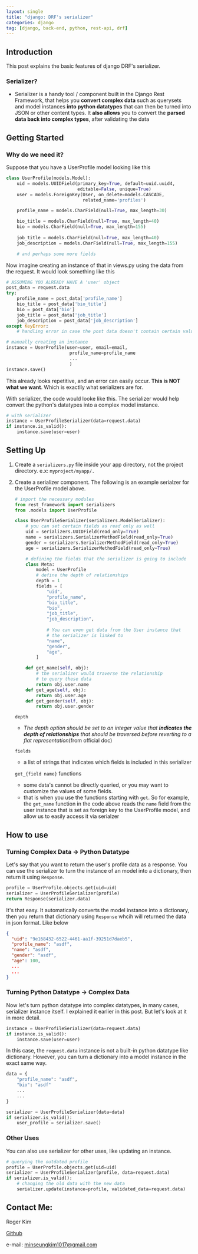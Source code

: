 ```yaml
---
layout: single
title: "django: DRF's serializer"
categories: django
tag: [django, back-end, python, rest-api, drf]
---
```

## Introduction
This post explains the basic features of django DRF's serializer.

### Serializer?
- Serializer is a handy tool / component built in the Django Rest Framework, that helps you **convert complex data** such as querysets and model instances **into python datatypes** that can then be turned into JSON or other content types. It **also allows** you to convert the **parsed data back into complex types**, after validating the data

## Getting Started

### Why do we need it?
Suppose that you have a UserProfile model looking like this
```python
class UserProfile(models.Model):
    uid = models.UUIDField(primary_key=True, default=uuid.uuid4, 
                           editable=False, unique=True)
    user = models.ForeignKey(User, on_delete=models.CASCADE, 
                             related_name='profiles')

    profile_name = models.CharField(null=True, max_length=30)

    bio_title = models.CharField(null=True, max_length=40)
    bio = models.CharField(null=True, max_length=155)
    
    job_title = models.CharField(null=True, max_length=40)
    job_description = models.CharField(null=True, max_length=155)

    # and perhaps some more fields
```
Now imagine creating an instance of that in views.py using the data from the request. It would look something like this
```python
# ASSUMING YOU ALREADY HAVE A 'user' object
post_data = request.data
try:
    profile_name = post_data['profile_name']
    bio_title = post_data['bio_title']
    bio = post_data['bio']
    job_title = post_data['job_title']
    job_description = post_data['job_description']
except KeyError:
    # handling error in case the post data doesn't contain certain values

# manually creating an instance
instance = UserProfile(user=user, email=email, 
                        profile_name=profile_name 
                        ...
                        )
instance.save()
```
This already looks repetitive, and an error can easily occur. **This is NOT what we want**. Which is exactlly what serializers are for.

With serializer, the code would looke like this. The serializer would help convert the python's datatypes into a complex model instance.

```python
# with serializer
instance = UserProfileSerializer(data=request.data)
if instance.is_valid():
    instance.save(user=user)
```

## Setting Up
1. Create a `serializers.py` file inside your app directory, not the project directory. e.x: `myproject/myapp/.`
2. Create a serializer component. The following is an example serialzer for the UserProfile model above.
    ```python
    # import the necessary modules
    from rest_framework import serializers
    from .models import UserProfile

    class UserProfileSerializer(serializers.ModelSerializer):
        # you can set certain fields as read only as well
        uid = serializers.UUIDField(read_only=True)
        name = serializers.SerializerMethodField(read_only=True)
        gender = serializers.SerializerMethodField(read_only=True)
        age = serializers.SerializerMethodField(read_only=True)

        # defining the fields that the serializer is going to include
        class Meta:
            model = UserProfile
            # define the depth of relationships
            depth = 1
            fields = [   
                "uid", 
                "profile_name", 
                "bio_title",
                "bio", 
                "job_title",
                "job_description",
                
                # You can even get data from the User instance that
                # the serializer is linked to
                "name",
                "gender",
                "age", 
            ]

        def get_name(self, obj):
            # the serializer would traverse the relationship 
            # to query these data
            return obj.user.name
        def get_age(self, obj):
            return obj.user.age
        def get_gender(self, obj):
            return obj.user.gender
    ```
    `depth`
    - _The depth option should be set to an integer value that **indicates the depth of relationships** that should be traversed before reverting to a flat representation_(from official doc)
    
    `fields`
    - a list of strings that indicates which fields is included in this serializer

     `get_{field name}` functions
    - some data's cannot be directly queried, or you may want to customize the values of some fields.
    - that is when you use the functions starting with `get`. So for example, the `get_name` function in the code above reads the `name` field from the user instance that is set as foreign key to the UserProfile model, and allow us to easily access it via serialzer

## How to use
### Turning Complex Data -> Python Datatype
Let's say that you want to return the user's profile data as a response. You can use the serializer to turn the instance of an model into a dictionary, then return it using `Response`.
```python
profile = UserProfile.objects.get(uid=uid)
serializer = UserProfileSerializer(profile)
return Response(serializer.data)
```
It's that easy. It automatically converts the model instance into a dictionary, then you return that dictionary using `Response` whcih will returned the data in json format. Like below
```json
{
  "uid": "9e168432-6522-4461-aa1f-39251d7daeb5",
  "profile_name": "asdf",
  "name": "asdf",
  "gender": "asdf",
  "age": 100,
  ...  
  ...
}
```

### Turning Python Datatype -> Complex Data
Now let's turn python datatype into complex datatypes, in many cases, serializer instance itself. I explained it earlier in this post. But let's look at it in more detail.
```python
instance = UserProfileSerializer(data=request.data)
if instance.is_valid():
    instance.save(user=user)
```
In this case, the `request.data` instance is not a built-in python datatype like dictionary. However, you can turn a dictionary into a model instance in the exact same way.
```python
data = {
    "profile_name": "asdf",
    "bio": "asdf"
    ...
    ...
}

serializer = UserProfileSerializer(data=data)
if serializer.is_valid():
    user_profile = serializer.save()
```

### Other Uses
You can also use serializer for other uses, like updating an instance.
```python
# querying the outdated profile
profile = UserProfile.objects.get(uid=uid)
serializer = UserProfileSerializer(profile, data=request.data)
if serializer.is_valid():
    # changing the old data with the new data
    serializer.update(instance=profile, validated_data=request.data)
```

## Contact Me:
Roger Kim

[Github](https://github.com/RogerKimJazzLover)

e-mail: <minseungkim1017@gmail.com> 